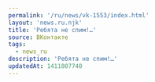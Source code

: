```yaml
---
permalink: '/ru/news/vk-1553/index.html'
layout: 'news.ru.njk'
title: 'Ребята не спим!…'
source: ВКонтакте
tags:
  - news_ru
description: 'Ребята не спим!…'
updatedAt: 1411807740
---
```

